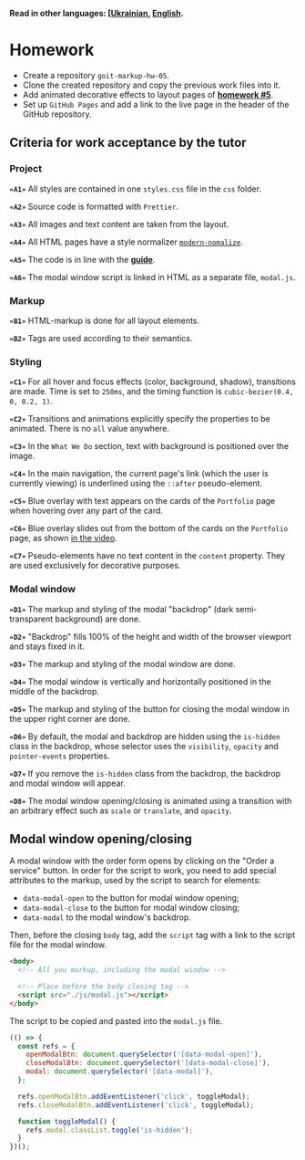 **Read in other languages: [[Ukrainian](README.md), [English](README.en.md).**

# Homework

- Create a repository `goit-markup-hw-05`.
- Clone the created repository and copy the previous work files into it.
- Add animated decorative effects to layout pages of
  [**homework #5**](https://www.figma.com/file/5vQ5fIsm5p6Mfqhl0Ee2qB/Web-Studio-ENG?node-id=1%3A836).
- Set up `GitHub Pages` and add a link to the live page in the header of the
  GitHub repository.

## Criteria for work acceptance by the tutor

### Project

**`«A1»`** All styles are contained in one `styles.css` file in the `css`
folder.

**`«A2»`** Source code is formatted with `Prettier`.

**`«A3»`** All images and text content are taken from the layout.

**`«A4»`** All HTML pages have a style normalizer
[`modern-nomalize`](https://github.com/sindresorhus/modern-normalize).

**`«A5»`** The code is in line with the [**guide**](https://codeguide.co/).

**`«A6»`** The modal window script is linked in HTML as a separate file,
`modal.js`.

### Markup

**`«B1»`** HTML-markup is done for all layout elements.

**`«B2»`** Tags are used according to their semantics.

### Styling

**`«C1»`** For all hover and focus effects (color, background, shadow),
transitions are made. Time is set to `250ms`, and the timing function is
`cubic-bezier(0.4, 0, 0.2, 1)`.

**`«C2»`** Transitions and animations explicitly specify the properties to be
animated. There is no `all` value anywhere.

**`«C3»`** In the `What We Do` section, text with background is positioned over
the image.

**`«C4»`** In the main navigation, the current page's link (which the user is
currently viewing) is underlined using the `::after` pseudo-element.

**`«C5»`** Blue overlay with text appears on the cards of the `Portfolio` page
when hovering over any part of the card.

**`«C6»`** Blue overlay slides out from the bottom of the cards on the
`Portfolio` page, as shown [in the video](./preview.gif).

**`«C7»`** Pseudo-elements have no text content in the `content` property. They
are used exclusively for decorative purposes.

### Modal window

**`«D1»`** The markup and styling of the modal "backdrop" (dark semi-transparent
background) are done.

**`«D2»`** "Backdrop" fills 100% of the height and width of the browser viewport
and stays fixed in it.

**`«D3»`** The markup and styling of the modal window are done.

**`«D4»`** The modal window is vertically and horizontally positioned in the
middle of the backdrop.

**`«D5»`** The markup and styling of the button for closing the modal window in
the upper right corner are done.

**`«D6»`** By default, the modal and backdrop are hidden using the `is-hidden`
class in the backdrop, whose selector uses the `visibility`, `opacity` and
`pointer-events` properties.

**`«D7»`** If you remove the `is-hidden` class from the backdrop, the backdrop
and modal window will appear.

**`«D8»`** The modal window opening/closing is animated using a transition with
an arbitrary effect such as `scale` or `translate`, and `opacity`.

## Modal window opening/closing

A modal window with the order form opens by clicking on the "Order a service"
button. In order for the script to work, you need to add special attributes to
the markup, used by the script to search for elements:

- `data-modal-open` to the button for modal window opening;
- `data-modal-close` to the button for modal window closing;
- `data-modal` to the modal window's backdrop.

Then, before the closing `body` tag, add the `script` tag with a link to the
script file for the modal window.

```html
<body>
  <!-- All you markup, including the modal window -->

  <!-- Place before the body closing tag -->
  <script src="./js/modal.js"></script>
</body>
```

The script to be copied and pasted into the `modal.js` file.

```js
(() => {
  const refs = {
    openModalBtn: document.querySelector('[data-modal-open]'),
    closeModalBtn: document.querySelector('[data-modal-close]'),
    modal: document.querySelector('[data-modal]'),
  };

  refs.openModalBtn.addEventListener('click', toggleModal);
  refs.closeModalBtn.addEventListener('click', toggleModal);

  function toggleModal() {
    refs.modal.classList.toggle('is-hidden');
  }
})();
```

